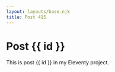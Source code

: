 ```yaml
---
layout: layouts/base.njk
title: Post 415
---
```


# Post {{ id }}

This is post {{ id }} in my Eleventy project.
